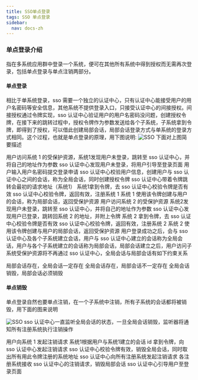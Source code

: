```yaml
---
title: SSO单点登录
tags: SSO 单点登录
sidebar:
  nav: docs-zh
---
```


### 单点登录介绍
指在多系统应用群中登录一个系统，便可在其他所有系统中得到授权而无需再次登录，包括单点登录与单点注销两部分。

#### 单点登录
相比于单系统登录，sso 需要一个独立的认证中心，只有认证中心能接受用户的用户名密码等安全信息，其他系统不提供登录入口，只接受认证中心的间接授权。间接授权通过令牌实现，sso 认证中心验证用户的用户名密码没问题，创建授权令牌，在接下来的跳转过程中，授权令牌作为参数发送给各个子系统，子系统拿到令牌，即得到了授权，可以借此创建局部会话，局部会话登录方式与单系统的登录方式相同。这个过程，也就是单点登录的原理，用下图说明:
![SSO](https://jialiangbujiaj1a.github.io/imgs/SSO/SSO1.png)
下面对上图简要描述

用户访问系统 1 的受保护资源，系统1发现用户未登录，跳转至 sso 认证中心，并将自己的地址作为参数
sso 认证中心发现用户未登录，将用户引导至登录页面
用户输入用户名密码提交登录申请
sso 认证中心校验用户信息，创建用户与 sso 认证中心之间的会话，称为全局会话，同时创建授权令牌
sso 认证中心带着令牌跳转会最初的请求地址（系统1）
系统1拿到令牌，去 sso 认证中心校验令牌是否有效
sso 认证中心校验令牌，返回有效，注册系统 1
系统 1 使用该令牌创建与用户的会话，称为局部会话，返回受保护资源
用户访问系统 2 的受保护资源
系统2发现用户未登录，跳转至 sso 认证中心，并将自己的地址作为参数
sso 认证中心发现用户已登录，跳转回系统 2 的地址，并附上令牌
系统 2 拿到令牌，去 sso 认证中心校验令牌是否有效
sso 认证中心校验令牌，返回有效，注册系统 2
系统 2 使用该令牌创建与用户的局部会话，返回受保护资源
用户登录成功之后，会与 sso 认证中心及各个子系统建立会话，用户与 sso 认证中心建立的会话称为全局会话，用户与各个子系统建立的会话称为局部会话，局部会话建立之后，用户访问子系统受保护资源将不再通过 sso 认证中心，全局会话与局部会话有如下约束关系

局部会话存在，全局会话一定存在
全局会话存在，局部会话不一定存在
全局会话销毁，局部会话必须销毁

#### 单点销毁

单点登录自然也要单点注销，在一个子系统中注销，所有子系统的会话都将被销毁，用下面的图来说明

![SSO](https://jialiangbujiaj1a.github.io/imgs/SSO/SSO2.png)
sso 认证中心一直监听全局会话的状态，一旦全局会话销毁，监听器将通知所有注册系统执行注销操作

用户向系统 1 发起注销请求
系统1根据用户与系统1建立的会话 id 拿到令牌，向 sso 认证中心发起注销请求
sso 认证中心校验令牌有效，销毁全局会话，同时取出所有用此令牌注册的系统地址
sso 认证中心向所有注册系统发起注销请求
各注册系统接收 sso 认证中心的注销请求，销毁局部会话
sso 认证中心引导用户至登录页面